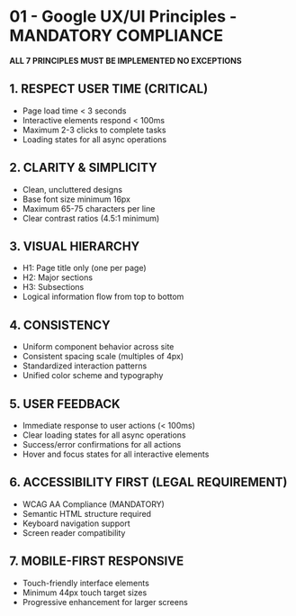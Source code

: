 # 01 - Google UX/UI Principles - MANDATORY COMPLIANCE

**ALL 7 PRINCIPLES MUST BE IMPLEMENTED NO EXCEPTIONS**

## 1. RESPECT USER TIME (CRITICAL)
- Page load time < 3 seconds
- Interactive elements respond < 100ms
- Maximum 2-3 clicks to complete tasks
- Loading states for all async operations

## 2. CLARITY & SIMPLICITY
- Clean, uncluttered designs
- Base font size minimum 16px
- Maximum 65-75 characters per line
- Clear contrast ratios (4.5:1 minimum)

## 3. VISUAL HIERARCHY
- H1: Page title only (one per page)
- H2: Major sections
- H3: Subsections
- Logical information flow from top to bottom

## 4. CONSISTENCY
- Uniform component behavior across site
- Consistent spacing scale (multiples of 4px)
- Standardized interaction patterns
- Unified color scheme and typography

## 5. USER FEEDBACK
- Immediate response to user actions (< 100ms)
- Clear loading states for all async operations
- Success/error confirmations for all actions
- Hover and focus states for all interactive elements

## 6. ACCESSIBILITY FIRST (LEGAL REQUIREMENT)
- WCAG AA Compliance (MANDATORY)
- Semantic HTML structure required
- Keyboard navigation support
- Screen reader compatibility

## 7. MOBILE-FIRST RESPONSIVE
- Touch-friendly interface elements
- Minimum 44px touch target sizes
- Progressive enhancement for larger screens
